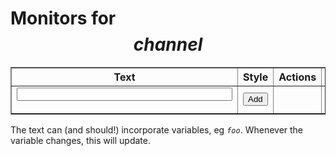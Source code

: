 # Monitors for $$channel$$

<style>
input[type=number] {width: 4em;}
.preview-frame {
	border: 1px solid black;
	padding: 4px;
}
.preview-bg {padding: 6px;}
</style>

<table border=1 id=monitors>
<tr><th>Text</th><th>Style</th><th>Actions</th><th>Preview</th><th>Link</th></tr>
<tr><td><form id=add><input size=40 name=text></form></td><td><input type=submit form=add value="Add"></td><td></td><td></td><td></td></tr>
</table>

The text can (and should!) incorporate variables, eg <code>$foo$</code>. Whenever the variable changes, this will update.

